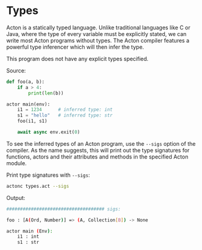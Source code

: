 # Types

Acton is a statically typed language. Unlike traditional languages like C or Java, where the type of every variable must be explicitly stated, we can write most Acton programs without types. The Acton compiler features a powerful type inferencer which will then infer the type.


This program does not have any explicit types specified.

Source:
```python
def foo(a, b):
    if a > 4:
        print(len(b))

actor main(env):
    i1 = 1234      # inferred type: int
    s1 = "hello"   # inferred type: str
    foo(i1, s1)

    await async env.exit(0)
```

To see the inferred types of an Acton program, use the `--sigs` option of the compiler. As the name suggests, this will print out the type signatures for functions, actors and their attributes and methods in the specified Acton module.

Print type signatures with `--sigs`:
```sh
actonc types.act --sigs
```

Output:
```sh
#################################### sigs:

foo : [A(Ord, Number)] => (A, Collection[B]) -> None

actor main (Env):
    i1 : int
    s1 : str
```
